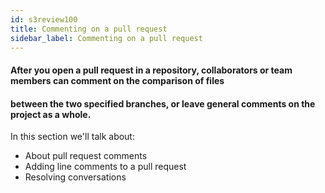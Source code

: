 ```yaml
---
id: s3review100
title: Commenting on a pull request
sidebar_label: Commenting on a pull request
---
```



#### After you open a pull request in a repository, collaborators or team members can comment on the comparison of files
#### between the two specified branches, or leave general comments on the project as a whole.


In this section we'll talk about:

- About pull request comments
- Adding line comments to a pull request
- Resolving conversations
